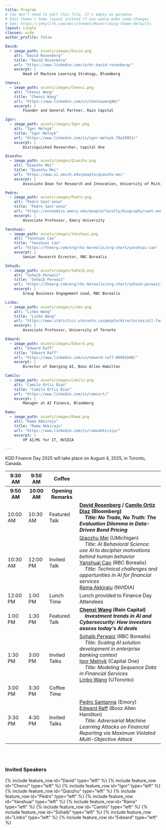 ```yaml
---
title: Program
# You don't need to edit this file, it's empty on purpose.
# Edit theme's home layout instead if you wanna make some changes
# See: https://jekyllrb.com/docs/themes/#overriding-theme-defaults
layout: single
classes: wide
author_profile: false

David:
  - image_path: assets/images/David.png
    alt: "David Rosenberg"
    title: "David Rosenberg"
    url: "https://www.linkedin.com/in/dr-david-rosenberg/"
    excerpt: |
        Head of Machine Learning Strategy, Bloomberg

Chenxi:
  - image_path: assets/images/Chenxi.png
    alt: "Chenxi Wang"
    title: "Chenxi Wang"
    url: "https://www.linkedin.com/in/chenxiwang88/"
    excerpt: |
        Founder and General Partner, Rain Capital

Igor:
  - image_path: assets/images/Igor.png
    alt: "Igor Melnyk"
    title: "Igor Melnyk"
    url: "https://www.linkedin.com/in/igor-melnyk-79a29953/"
    excerpt: |
        Distinguished Researcher, Capital One

Qiaozhu:
  - image_path: assets/images/Qiaozhu.png
    alt: "Qiaozhu Mei"
    title: "Qiaozhu Mei"
    url: "https://www.si.umich.edu/people/qiaozhu-mei"
    excerpt: |
        Associate Dean for Research and Innovation, University of Michigan

Pedro:
  - image_path: assets/images/Pedro.png
    alt: "Pedro Sant'anna"
    title: "Pedro Sant'anna"
    url: "https://economics.emory.edu/people/faculty/biography/sant-anna-pedro.html"
    excerpt: |
        Associate Professor, Emory University

Yanshuai:
  - image_path: assets/images/Yanshuai.png
    alt: "Yanshuai Cao"
    title: "Yanshuai Cao"
    url: "https://theorg.com/org/rbc-borealis/org-chart/yanshuai-cao"
    excerpt: |
        Senior Research Director, RBC Borealis

Sohaib:
  - image_path: assets/images/Sohaib.png
    alt: "Sohaib Perwaiz"
    title: "Sohaib Perwaiz"
    url: "https://theorg.com/org/rbc-borealis/org-chart/sohaib-perwaiz"
    excerpt: |
        Group Business Engagement Lead, RBC Borealis

Linbo:
  - image_path: assets/images/Linbo.png
    alt: "Linbo Wang"
    title: "Linbo Wang"
    url: "https://www.statistics.utoronto.ca/people/directories/all-faculty/linbo-wang"
    excerpt: |
        Associate Professor, University of Toronto

Edward:
  - image_path: assets/images/Edward.png
    alt: "Edward Raff"
    title: "Edward Raff"
    url: "https://www.linkedin.com/in/edward-raff-09992040/"
    excerpt: |
        Director of Emerging AI, Booz Allen Hamilton

Camilo:
  - image_path: assets/images/Camilo.png
    alt: "Camilo Ortiz Diaz"
    title: "Camilo Ortiz Diaz"
    url: "https://www.linkedin.com/in/camiort/"
    excerpt: |
        Manager at AI Finance, Bloomberg

Rama:
  - image_path: assets/images/Rama.png
    alt: "Rama Akkiraju"
    title: "Rama Akkiraju"
    url: "https://www.linkedin.com/in/ramaakkiraju/"
    excerpt: |
        VP AI/ML for IT, NVIDIA

---
```

KDD Finance Day 2025 will take place on August 4, 2025, in Toronto, Canada.


<table class="tg">
<tbody>
    <tr>
        <th class="tg-feht">9:30 AM</th>
        <th class="tg-feht">9:50 AM</th>
        <th class="tg-feht">Coffee</th>
        <th class="tg-feht"></th>
    </tr>
    <tr>
        <th class="tg-feht">9:50 AM</th>
        <th class="tg-feht">10:00 AM</th>
        <th class="tg-feht">Opening Remarks</th>
        <th class="tg-feht"></th>
    </tr>
    <tr>
        <td class="tg-73oq">10:00 AM</td>
        <td class="tg-73oq">10:30 AM</td>
        <td class="tg-73oq">Featured Talk</td>
        <td class="tg-73oq">
        <b><a href="https://www.linkedin.com/in/dr-david-rosenberg/">David Rosenberg</a> / <a href="https://www.linkedin.com/in/camiort/">Camilo Ortiz Diaz</a> (Bloomberg)</b>
        <br>&nbsp;&nbsp;&nbsp;&nbsp;<em><b>Title: No Trade, No Truth: The Evaluation Dilemma in Data-Driven Bond Pricing</b></em>
        </td>
    </tr>
    <tr>
        <td class="tg-73oq">10:30 AM</td>
        <td class="tg-73oq">12:00 PM</td>
        <td class="tg-73oq">Invited Talk</td>
        <td class="tg-73oq">
        <a href="https://www.si.umich.edu/people/qiaozhu-mei">Qiaozhu Mei</a> (UMichigan)
        <br>&nbsp;&nbsp;&nbsp;&nbsp;<em>Title: AI Behavioral Science: use AI to decipher motivations behind human behavior</em>
        <br><a href="https://theorg.com/org/rbc-borealis/org-chart/yanshuai-cao">Yanshuai Cao</a> (RBC Borealis)
        <br>&nbsp;&nbsp;&nbsp;&nbsp;<em>Title: Technical challenges and opportunities in AI for financial services</em>
        <br><a href="https://www.linkedin.com/in/ramaakkiraju/">Rama Akkiraju</a> (NVIDIA)
        </td>
    </tr>
    <tr>
        <td class="tg-vwhn">12:00 PM</td>
        <td class="tg-vwhn">1:00 PM</td>
        <td class="tg-vwhn">Lunch Time</td>
        <td class="tg-vwhn">Lunch provided to Finance Day Attendees</td>
    </tr>
    <tr>
        <td class="tg-73oq">1:00 PM</td>
        <td class="tg-73oq">1:30 PM</td>
        <td class="tg-73oq">Featured Talk</td>
        <td class="tg-73oq">
        <b><a href="https://www.linkedin.com/in/chenxiwang88/">Chenxi Wang</a> (Rain Capital)</b>
        <br>&nbsp;&nbsp;&nbsp;&nbsp;<em><b>Investment trends in AI and Cybersecurity: How investors assess today's AI deals </b></em>
        </td>
    </tr>
    <tr>
        <td class="tg-73oq">1:30 PM</td>
        <td class="tg-73oq">3:00 PM</td>
        <td class="tg-73oq">Invited Talks</td>
        <td class="tg-73oq">
        <a href="https://theorg.com/org/rbc-borealis/org-chart/sohaib-perwaiz">Sohaib Perwaiz</a> (RBC Borealis)
        <br>&nbsp;&nbsp;&nbsp;&nbsp;<em>Title: Scaling AI solution development in enterprise banking context</em>
        <br><a href="https://www.linkedin.com/in/igor-melnyk-79a29953/">Igor Melnyk</a> (Capital One)
        <br>&nbsp;&nbsp;&nbsp;&nbsp;<em>Title: Modeling Sequence Data in Financial Services</em>
        <br><a href="https://www.statistics.utoronto.ca/people/directories/all-faculty/linbo-wang">Linbo Wang</a> (UToronto)
        </td>
    </tr>
    <tr>
        <td class="tg-vwhn">3:00 PM</td>
        <td class="tg-vwhn">3:30 PM</td>
        <td class="tg-vwhn">Coffee Time</td>
        <td class="tg-vwhn"></td>
    </tr>
    <tr>
        <td class="tg-73oq">3:30 PM</td>
        <td class="tg-73oq">4:30 PM</td>
        <td class="tg-73oq">Invited Talks</td>
        <td class="tg-73oq">
        <a href="https://economics.emory.edu/people/faculty/biography/sant-anna-pedro.html">Pedro Santanna</a> (Emory)
        <br><a href="https://www.linkedin.com/in/edward-raff-09992040/">Edward Raff</a> (Booz Allen Hamilton)
        <br>&nbsp;&nbsp;&nbsp;&nbsp;<em>Title: Adversarial Machine Learning Attacks on Financial Reporting via Maximum Violated Multi-Objective Attack</em>
        </td>
    </tr>
</tbody>
</table>

<br />
<br/>
<section class="organizers" markdown="1">
  
### Invited Speakers
{% include feature_row id="David" type="left" %}
{% include feature_row id="Chenxi" type="left" %}
{% include feature_row id="Igor" type="left" %}
{% include feature_row id="Qiaozhu" type="left" %}
{% include feature_row id="Pedro" type="left" %}
{% include feature_row id="Yanshuai" type="left" %}
{% include feature_row id="Rama" type="left" %}
{% include feature_row id="Camilo" type="left" %}
{% include feature_row id="Sohaib" type="left" %}
{% include feature_row id="Linbo" type="left" %}
{% include feature_row id="Edward" type="left" %}


</section>
